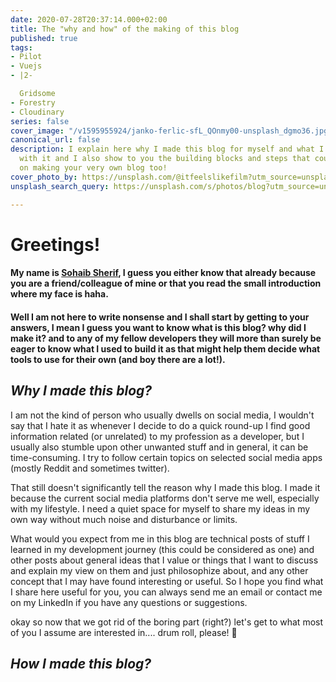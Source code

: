 ```yaml
---
date: 2020-07-28T20:37:14.000+02:00
title: The "why and how" of the making of this blog
published: true
tags:
- Pilot
- Vuejs
- |2-

  Gridsome
- Forestry
- Cloudinary
series: false
cover_image: "/v1595955924/janko-ferlic-sfL_QOnmy00-unsplash_dgmo36.jpg"
canonical_url: false
description: I explain here why I made this blog for myself and what I intend of doing
  with it and I also show to you the building blocks and steps that could guide you
  on making your very own blog too!
cover_photo_by: https://unsplash.com/@itfeelslikefilm?utm_source=unsplash&amp;utm_medium=referral&amp;utm_content=creditCopyText
unsplash_search_query: https://unsplash.com/s/photos/blog?utm_source=unsplash&amp;utm_medium=referral&amp;utm_content=creditCopyText

---
```

# **Greetings!**

#### My name is [**Sohaib Sherif**](https://sohaib-sherif.github.io/resume/), I guess you either know that already because you are a friend/colleague of mine or that you read the small introduction where my face is haha.

#### Well I am not here to write nonsense and I shall start by getting to your answers, I mean I guess you want to know what is this blog? why did I make it? and to any of my fellow developers they will more than surely be eager to know what I used to build it as that might help them decide what tools to use for their own (and boy there are a lot!).

## _Why I made this blog?_

I am not the kind of person who usually dwells on social media, I wouldn't say that I hate it as whenever I decide to do a quick round-up I find good information related (or unrelated) to my profession as a developer, but I usually also stumble upon other unwanted stuff and in general, it can be time-consuming. I try to follow certain topics on selected social media apps (mostly Reddit and sometimes twitter).

That still doesn't significantly tell the reason why I made this blog. I made it because the current social media platforms don't serve me well, especially with my lifestyle. I need a quiet space for myself to share my ideas in my own way without much noise and disturbance or limits.

What would you expect from me in this blog are technical posts of stuff I learned in my development journey (this could be considered as one) and other posts about general ideas that I value or things that I want to discuss and explain my view on them and just philosophize about, and any other concept that I may have found interesting or useful. So I hope you find what I share here useful for you, you can always send me an email or contact me on my LinkedIn if you have any questions or suggestions.

okay so now that we got rid of the boring part (right?) let's get to what most of you I assume are interested in.... drum roll, please! 🥁

## _How I made this blog?_